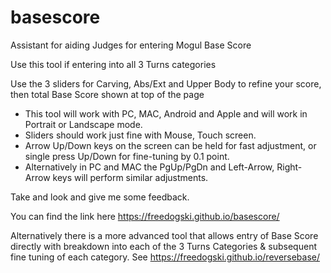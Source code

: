 # basescore
Assistant for aiding Judges for entering Mogul Base Score


Use this tool if entering into all 3 Turns categories

Use the 3 sliders for Carving, Abs/Ext and Upper Body to refine your score, then total Base Score shown at top of the page

- This tool will work with PC, MAC, Android and Apple and will work in Portrait or Landscape mode.
- Sliders should work just fine with Mouse, Touch screen. 
- Arrow Up/Down keys on the screen can be held for fast adjustment, or single press Up/Down for fine-tuning by 0.1 point.
- Alternatively in PC and MAC the PgUp/PgDn and Left-Arrow, Right-Arrow keys will perform similar adjustments.

Take and look and give me some feedback.

You can find the link here https://freedogski.github.io/basescore/

Alternatively there is a more advanced tool that allows entry of Base Score directly with breakdown into each of the 3 Turns Categories & subsequent fine tuning of each category.
See https://freedogski.github.io/reversebase/
